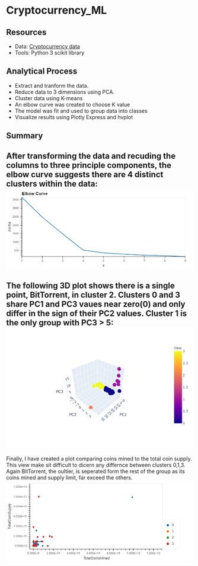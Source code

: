# Cryptocurrency_ML

## Resources
- Data: [Cryptocurrency data](https://github.com/JasmeerSangha/Cryptocurrency_ML/blob/master/Data/crypto_data.csv)
- Tools: Python 3 scikit library

## Analytical Process
- Extract and tranform the data.
- Reduce data to 3 dimensions using PCA.
- Cluster data using K-means
- An elbow curve was created to choose K value
- The model was fit and used to group data into classes
- Visualize results using Plotly Express and hvplot

## Summary
After transforming the data and recuding the columns to three principle components, the elbow curve suggests there are 4 distinct clusters within the data:
![](https://github.com/JasmeerSangha/Cryptocurrency_ML/blob/master/Images/elbow_plot.png)
---
The following 3D plot shows there is a single point, BitTorrent, in cluster 2. Clusters 0 and 3 share PC1 and PC3 vaues near zero(0) and only differ in the sign of their PC2 values. Cluster 1 is the only group with PC3 > 5:
![](https://github.com/JasmeerSangha/Cryptocurrency_ML/blob/master/Images/3D_PCA.png)
---
Finally, I have created a plot comparing coins mined to the total coin supply. This view make sit difficult to dicern any differnce between clusters 0,1,3. Again BitTorrent, the oultier, is seperated form the rest of the group as its coins mined and supply limit, far exceed the others. 
![](https://github.com/JasmeerSangha/Cryptocurrency_ML/blob/master/Images/MinedvsSupply.png)
